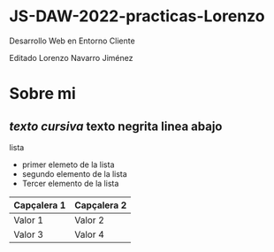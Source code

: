# JS-DAW-2022-practicas-Lorenzo
Desarrollo Web en Entorno Cliente

Editado Lorenzo Navarro Jiménez

# Sobre mi
*texto cursiva*
**texto negrita**
linea abajo
---
lista

* primer elemeto de la lista
* segundo elemento de la lista
* Tercer elemento de la lista

| Capçalera 1 | Capçalera 2 |
|-------------|-------------|
| Valor 1 | Valor 2 |
| Valor 3 | Valor 4 |
